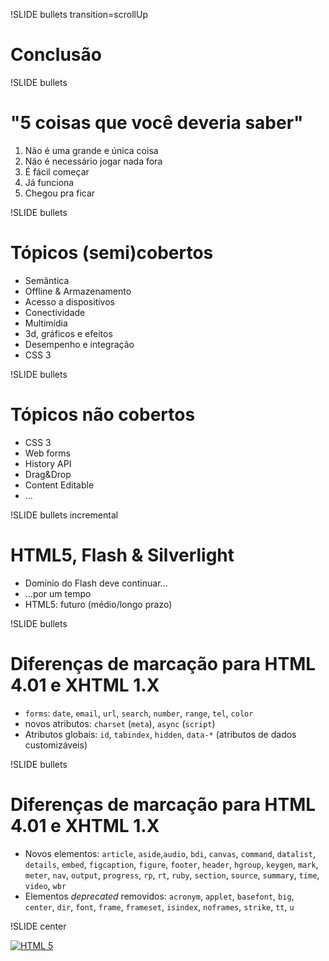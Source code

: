 !SLIDE bullets transition=scrollUp

# Conclusão #

!SLIDE bullets

# "5 coisas que você deveria saber" #

1. Não é uma grande e única coisa
2. Não é necessário jogar nada fora
3. É fácil começar
4. Já funciona
5. Chegou pra ficar

!SLIDE bullets

# Tópicos (semi)cobertos #

* Semântica
* Offline & Armazenamento
* Acesso a dispositivos
* Conectividade
* Multimídia
* 3d, gráficos e efeitos
* Desempenho e integração
* CSS 3

!SLIDE bullets

# Tópicos não cobertos #

* CSS 3
* Web forms
* History API
* Drag&Drop
* Content Editable
* ...

!SLIDE bullets incremental

# HTML5, Flash & Silverlight #

* Domínio do Flash deve continuar... 
* ...por um tempo
* HTML5: futuro (médio/longo prazo)

!SLIDE bullets

# Diferenças de marcação para HTML 4.01 e XHTML 1.X #

* `forms`: `date`, `email`, `url`, `search`, `number`, `range`, `tel`, `color`
* novos atributos: `charset` (`meta`), `async` (`script`)
* Atributos globais: `id`, `tabindex`, `hidden`, `data-*` (atributos de dados customizáveis)

!SLIDE bullets

# Diferenças de marcação para HTML 4.01 e XHTML 1.X #

* Novos elementos: `article`, `aside`,`audio`, `bdi`, `canvas`, `command`, `datalist`, `details`, `embed`, `figcaption`, `figure`, `footer`, `header`, `hgroup`, `keygen`, `mark`, `meter`, `nav`, `output`, `progress`, `rp`, `rt`, `ruby`, `section`, `source`, `summary`, `time`, `video`, `wbr`
* Elementos *deprecated* removidos: `acronym`, `applet`, `basefont`, `big`, `center`, `dir`, `font`, `frame`, `frameset`, `isindex`, `noframes`, `strike`, `tt`, `u`

!SLIDE center

[![HTML 5](HTML5_sticker-100x500.png)](http://www.w3.org/html/logo/)
